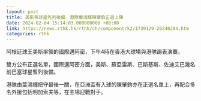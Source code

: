 ```yaml
---
layout: post
title: 美斯等球星先列後備　港隊葉鴻輝陳肇鈞正選上陣
date: 2024-02-04 15:14:03.000000000 +08:00
link: https://news.rthk.hk/rthk/ch/component/k2/1739129-20240204.htm
categories: rthk
---
```


阿根廷球王美斯率領的國際邁阿密，下午4時在香港大球場與港隊踢表演賽。

雙方公布正選名單，國際邁阿密方面，美斯、蘇亞雷斯、巴斯基斯、佐迪艾巴幾名前巴塞球星暫列後備。

港隊由葉鴻輝把守最後一關，在亞洲盃有入球的陳肇鈞亦在正選名單上，再配合多名外援包括明加索夫等，在主場迎戰對手。
